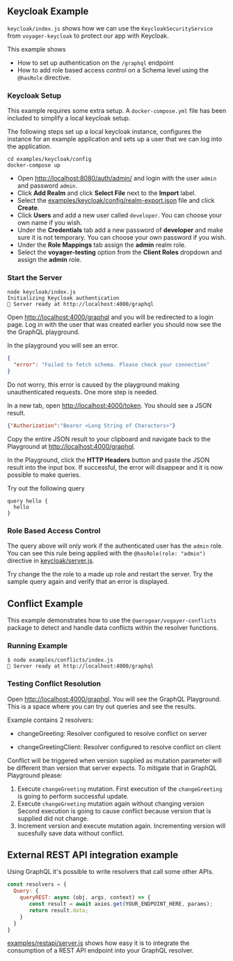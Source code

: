 ## Keycloak Example

`keycloak/index.js` shows how we can use the `KeycloakSecurityService` from `voyager-keycloak` to protect our app with Keycloak.

This example shows

* How to set up authentication on the `/graphql` endpoint
* How to add role based access control on a Schema level using the `@hasRole` directive.

### Keycloak Setup

This example requires some extra setup. A `docker-compose.yml` file has been included to simplify a local keycloak setup.

The following steps set up a local keycloak instance, configures the instance for an example application and sets up a user that we can log into the application.

```
cd examples/keycloak/config
docker-compose up
```

* Open [http://localhost:8080/auth/admin/](http://localhost:8080/auth/admin/) and login with the user `admin` and password `admin`.
* Click **Add Realm** and click **Select File** next to the **Import** label.
* Select the [examples/keycloak/config/realm-export.json](./config/realm-export.json) file and click **Create**.
* Click **Users** and add a new user called `developer`. You can choose your own name if you wish.
* Under the **Credentials** tab add a new password of **developer** and make sure it is not temporary. You can choose your own password if you wish.
* Under the **Role Mappings** tab assign the **admin** realm role.
* Select the **voyager-testing** option from the **Client Roles** dropdown and assign the **admin** role.

### Start the Server

```
node keycloak/index.js
Initializing Keycloak authentication
🚀 Server ready at http://localhost:4000/graphql
```

Open [http://localhost:4000/graphql](http://localhost:4000/graphql) and you will be redirected to a login page. Log in with the user that was created earlier you should now see the the GraphQL playground.

In the playground you will see an error.

```json
{
  "error": "Failed to fetch schema. Please check your connection"
}
```

Do not worry, this error is caused by the playground making unauthenticated requests. One more step is needed.

In a new tab, open [http://localhost:4000/token](http://localhost:4000/token). You should see a JSON result.

```json
{"Authorization":"Bearer <Long String of Characters>"}
```

Copy the entire JSON result to your clipboard and navigate back to the Playground at [http://localhost:4000/graphql](http://localhost:4000/graphql).

In the Playground, click the **HTTP Headers** button and paste the JSON result into the input box. If successful, the error will disappear and it is now possible to make queries.

Try out the following query

```
query hello {
  hello
}
```

### Role Based Access Control

The query above will only work if the authenticated user has the `admin` role. You can see this rule being applied with the `@hasRole(role: "admin")` directive in [keycloak/server.js](./server.js#L22).

Try change the the role to a made up role and restart the server. Try the sample query again and verify that an error is displayed.

## Conflict Example

This example demonstrates how to use the `@aerogear/vogayer-conflicts` package to detect and handle data conflicts within the resolver functions.

### Running Example

```
$ node examples/conflicts/index.js
🚀 Server ready at http://localhost:4000/graphql
```

### Testing Conflict Resolution

Open [http://localhost:4000/graphql](http://localhost:4000/graphql).
You will see the GraphQL Playground. This is a space where you can try out queries and see the results.

Example contains 2 resolvers:

- changeGreeting: Resolver configured to resolve conflict on server

- changeGreetingClient: Resolver configured to resolve conflict on client


Conflict will be triggered when version supplied as mutation parameter will be 
different than version that server expects. To mitigate that in GraphQL Playground please:

1) Execute `changeGreeting` mutation.
First execution of the `changeGreeting` is going to perform successful update.
2) Execute `changeGreeting` mutation again without changing version
Second execution is going to cause conflict because version that is supplied did not change.
3) Increment version and execute mutation again.
Incrementing version will sucesfully save data without conflict.

## External REST API integration example

Using GraphQL it's possible to write resolvers that call some other APIs.

```js
const resolvers = {
  Query: {
    queryREST: async (obj, args, context) => {
       const result = await axios.get(YOUR_ENDPOINT_HERE, params);
       return result.data;
    }
  }
}
```

[examples/restapi/server.js](../../examples/restapi/server.js#L26-L39) shows how easy it is to integrate the consumption of a REST API endpoint into your GraphQL resolver.

